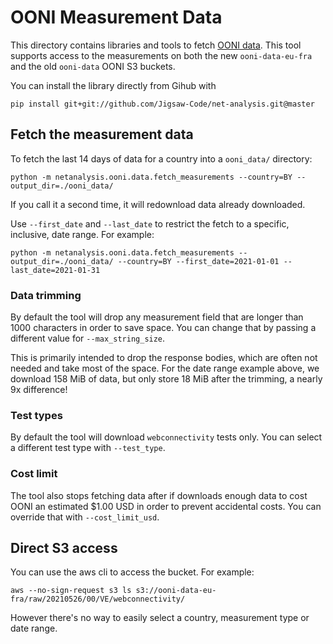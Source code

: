 # OONI Measurement Data

This directory contains libraries and tools to fetch [OONI data](https://ooni.org/data/). This tool supports access to the measurements on both the new `ooni-data-eu-fra` and the old `ooni-data` OONI S3 buckets.

You can install the library directly from Gihub with

    pip install git+git://github.com/Jigsaw-Code/net-analysis.git@master


## Fetch the measurement data

To fetch the last 14 days of data for a country into a `ooni_data/` directory:

    python -m netanalysis.ooni.data.fetch_measurements --country=BY --output_dir=./ooni_data/

If you call it a second time, it will redownload data already downloaded.

Use `--first_date` and `--last_date` to restrict the fetch to a specific, inclusive, date range. For example:

    python -m netanalysis.ooni.data.fetch_measurements --output_dir=./ooni_data/ --country=BY --first_date=2021-01-01 --last_date=2021-01-31

### Data trimming
By default the tool will drop any measurement field that are longer than 1000 characters in order to save space. You can change that by passing a different value for `--max_string_size`.

This is primarily intended to drop the response bodies, which are often not needed and take most of the space. For the date range example above, we download 158 MiB of data, but only store 18 MiB after the trimming, a nearly 9x difference!

### Test types
By default the tool will download `webconnectivity` tests only. You can select a different test type with `--test_type`.

### Cost limit
The tool also stops fetching data after if downloads enough data to cost OONI an estimated $1.00 USD in order to prevent accidental costs. You can override that with `--cost_limit_usd`.

## Direct S3 access

You can use the aws cli to access the bucket. For example:
```
aws --no-sign-request s3 ls s3://ooni-data-eu-fra/raw/20210526/00/VE/webconnectivity/
```

However there's no way to easily select a country, measurement type or date range.